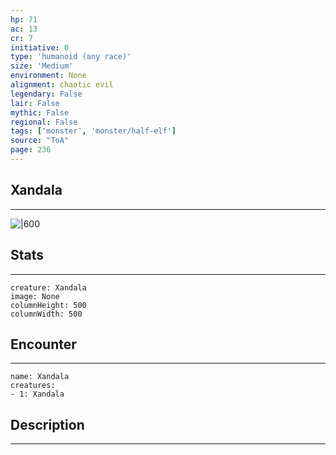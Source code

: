 ```yaml
---
hp: 71
ac: 13
cr: 7
initiative: 0
type: 'humanoid (any race)'    
size: 'Medium'
environment: None
alignment: chaotic evil
legendary: False
lair: False
mythic: False
regional: False
tags: ['monster', 'monster/half-elf']
source: "ToA"
page: 236
---
```


## Xandala
---

![|600](D:/Program%20Files/5e.tools/img/bestiary/ToA/Xandala.jpg)

## Stats
---

```statblock
creature: Xandala
image: None
columnHeight: 500
columnWidth: 500
```

## Encounter
---

```encounter-table
name: Xandala
creatures:
- 1: Xandala
```

## Description
---




